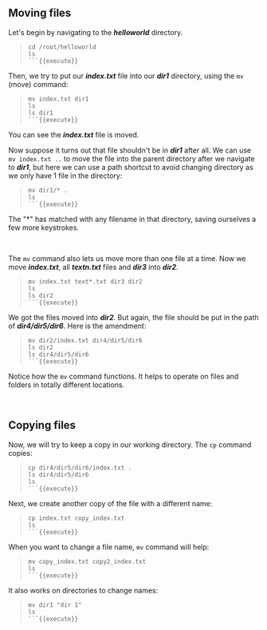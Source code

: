 ## Moving files

Let's begin by navigating to the **_helloworld_** directory.
> ```
> cd /root/helloworld
> ls
> ```{{execute}}

Then, we try to put our **_index.txt_** file into our **_dir1_** directory, using the `mv` (move) command:
> ```
> mv index.txt dir1
> ls
> ls dir1
> ```{{execute}}

You can see the **_index.txt_** file is moved.

Now suppose it turns out that file shouldn't be in **_dir1_** after all. We can use `mv index.txt ..` to move the file into the parent directory after we navigate to **_dir1_**, but here we can use a path shortcut to avoid changing directory as we only have 1 file in the directory:
> ```
> mv dir1/* .
> ls
> ```{{execute}}

The "*" has matched with any filename in that directory, saving ourselves a few more keystrokes.

<br/>

The `mv` command also lets us move more than one file at a time. Now we move **_index.txt_**, all **_textn.txt_** files and **_dir3_** into **_dir2_**.
> ```
> mv index.txt text*.txt dir3 dir2
> ls 
> ls dir2
> ```{{execute}}

We got the files moved into **_dir2_**. But again, the file should be put in the path of **_dir4/dir5/dir6_**. Here is the amendment:
> ```
> mv dir2/index.txt dir4/dir5/dir6
> ls dir2
> ls dir4/dir5/dir6
> ```{{execute}}

Notice how the `mv` command functions. It helps to operate on files and folders in totally different locations. 

<br/>

## Copying files

Now, we will try to keep a copy in our working directory. The `cp` command copies:
> ```
> cp dir4/dir5/dir6/index.txt .
> ls dir4/dir5/dir6
> ls
> ```{{execute}}

Next, we create another copy of the file with a different name:
> ```
> cp index.txt copy_index.txt
> ls
> ```{{execute}}

When you want to change a file name, `mv` command will help:
> ```
> mv copy_index.txt copy2_index.txt
> ls
> ```{{execute}}

It also works on directories to change names:
> ```
> mv dir1 "dir 1"
> ls
> ```{{execute}}

<br/>
